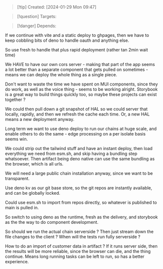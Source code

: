 
>[!tip] Created: [2024-01-29 Mon 09:47]

>[!question] Targets: 

>[!danger] Depends: 

If we continue with vite and a static deploy to ghpages, then we have to keep cobbling bits of deno to handle oauth and anything else.

So use fresh to handle that plus rapid deployment (rather tan 2min wait time) 

We HAVE to have our own cors server - making that part of the app seems a lot better than a separate component that gets pulled on sometimes - means we can deploy the whole thing as a single piece.

Don't want to waste the time we have spent on MUI components, since they do work, as well as the voice thing - seems to be working alright.  Storybook is a great way to build things quickly too, so maybe these projects can exist together ?

We could then pull down a git snapshot of HAL so we could server that locally, rapidly, and then we refresh the cache each time.  Or, a new HAL means a new deployment anyway.

Long term we want to use deno deploy to run our chains at huge scale, and enable others to do the same - edge processing on a per isolate basis seems win.

We could strip out the tailwind stuff and have an instant deploy, then load everything we need from esm.sh, and skip having a bundling step whatsoever.  Then artifact being deno native can use the same bundling as the browser, which is all urls.

We will need a large public chain installation anyway, since we want to be transparent.

Use deno kv as our git base store, so the git repos are instantly available, and can be globally locked.

Could use esm.sh to import from repos directly, so whatever is published to main is pulled in.

So switch to using deno as the runtime, fresh as the delivery, and storybook as the the way to do component development.

So should we run the actual chain serverside ?  Then just stream down the file changes to the client ?  When will the tests run fully serverside ?


How to do an import of customer data in artifact ?
If it runs server side, then the results will be more reliable, since the browser can die, and the thing continue.  Means long running tasks can be left to run, so has a better experience.